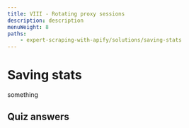```yaml
---
title: VIII - Rotating proxy sessions
description: description
menuWeight: 8
paths:
    - expert-scraping-with-apify/solutions/saving-stats
---
```


# [](#saving-stats) Saving stats

something

## [](#quiz-answers) Quiz answers
